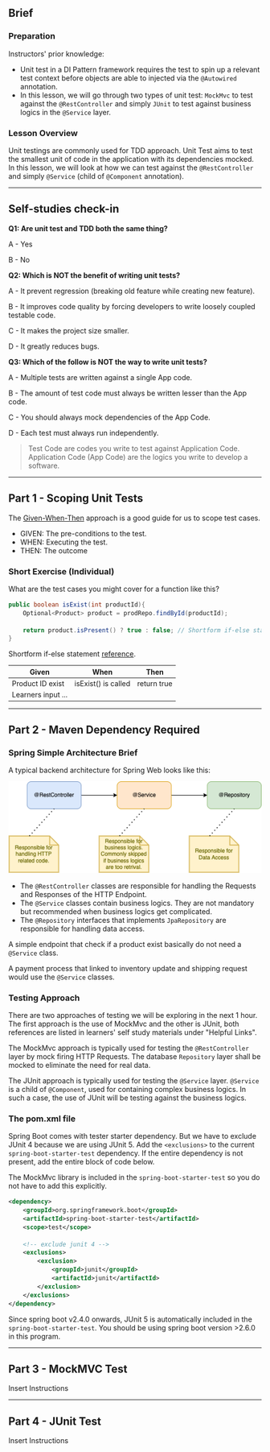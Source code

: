 ## Brief

### Preparation

Instructors' prior knowledge:
- Unit test in a DI Pattern framework requires the test to spin up a relevant test context before objects are able to injected via the `@Autowired` annotation.
- In this lesson, we will go through two types of unit test: `MockMvc` to test against the `@RestController` and simply `JUnit` to test against business logics in the `@Service` layer.

### Lesson Overview

Unit testings are commonly used for TDD approach. Unit Test aims to test the smallest unit of code in the application with its dependencies mocked. In this lesson, we will look at how we can test against the `@RestController` and simply `@Service` (child of `@Component` annotation).

---

## Self-studies check-in

**Q1: Are unit test and TDD both the same thing?**

A - Yes

B - No


**Q2: Which is NOT the benefit of writing unit tests?**

A - It prevent regression (breaking old feature while creating new feature).

B - It improves code quality by forcing developers to write loosely coupled testable code.

C - It makes the project size smaller.

D - It greatly reduces bugs.


**Q3: Which of the follow is NOT the way to write unit tests?**

A - Multiple tests are written against a single App code.

B - The amount of test code must always be written lesser than the App code.

C - You should always mock dependencies of the App Code.

D - Each test must always run independently.

> Test Code are codes you write to test against Application Code.
> Application Code (App Code) are the logics you write to develop a software.

---
## Part 1 - Scoping Unit Tests

The [Given-When-Then](https://en.wikipedia.org/wiki/Given-When-Then) approach is a good guide for us to scope test cases.

- GIVEN: The pre-conditions to the test.
- WHEN: Executing the test.
- THEN: The outcome 

### Short Exercise (Individual)

What are the test cases you might cover for a function like this?

```java
public boolean isExist(int productId){
    Optional<Product> product = prodRepo.findById(productId);

    return product.isPresent() ? true : false; // Shortform if-else statement
}
```
Shortform if-else statement [reference](https://www.w3schools.com/java/java_conditions_shorthand.asp).


|Given|When|Then|
|-----|----|----|
|Product ID exist|isExist() is called|return true|
|Learners input ...|||


---

## Part 2 - Maven Dependency Required

### Spring Simple Architecture Brief
A typical backend architecture for Spring Web looks like this:

<img src="./assets/images/spring-simple-architecture.drawio.png" />

- The `@RestController` classes are responsible for handling the Requests and Responses of the HTTP Endpoint.
- The `@Service` classes contain business logics. They are not mandatory but recommended when business logics get complicated. 
- The `@Repository` interfaces that implements `JpaRepository` are responsible for handling data access.

A simple endpoint that check if a product exist basically do not need a `@Service` class.

A payment process that linked to inventory update and shipping request would use the `@Service` classes.

### Testing Approach

There are two approaches of testing we will be exploring in the next 1 hour. The first approach is the use of MockMvc and the other is JUnit, both references are listed in learners' self study materials under "Helpful Links".

The MockMvc approach is typically used for testing the `@RestController` layer by mock firing HTTP Requests. The database `Repository` layer shall be mocked to eliminate the need for real data.

The JUnit approach is typically used for testing the `@Service` layer. `@Service` is a child of `@Component`, used for containing complex business logics. In such a case, the use of JUnit will be testing against the business logics. 

### The pom.xml file

Spring Boot comes with tester starter dependency. But we have to exclude JUnit 4 because we are using JUnit 5. Add the `<exclusions>` to the current `spring-boot-starter-test` dependency. If the entire dependency is not present, add the entire block of code below.

The MockMvc library is included in the `spring-boot-starter-test` so you do not have to add this explicitly.

```xml
<dependency>
    <groupId>org.springframework.boot</groupId>
    <artifactId>spring-boot-starter-test</artifactId>
    <scope>test</scope>
    
    <!-- exclude junit 4 -->
    <exclusions>
        <exclusion>
            <groupId>junit</groupId>
            <artifactId>junit</artifactId>
        </exclusion>
    </exclusions>
</dependency>
```

Since spring boot v2.4.0 onwards, JUnit 5 is automatically included in the `spring-boot-starter-test`. You should be using spring boot version >2.6.0 in this program.

---

## Part 3 - MockMVC Test

Insert Instructions

---

## Part 4 - JUnit Test

Insert Instructions